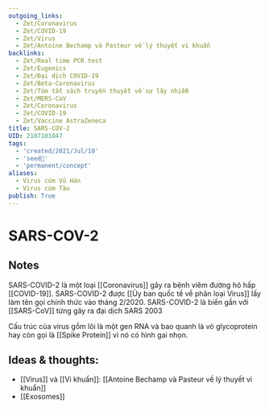 ```yaml
---
outgoing_links:
  - Zet/Coronavirus
  - Zet/COVID-19
  - Zet/Virus
  - Zet/Antoine Bechamp và Pasteur về lý thuyết vi khuẩn
backlinks:
  - Zet/Real time PCR test
  - Zet/Eugenics
  - Zet/Đại dịch COVID-19
  - Zet/Beta-Coronavirus
  - Zet/Tóm tắt sách truyền thuyết về sự lây nhiễm
  - Zet/MERS-CoV
  - Zet/Coronavirus
  - Zet/COVID-19
  - Zet/Vaccine AstraZeneca
title: SARS-COV-2
UID: 2107101047
tags:
  - 'created/2021/Jul/10'
  - 'seed🥜'
  - 'permanent/concept'
aliases:
  - Virus cúm Vũ Hán
  - Virus cúm Tàu
publish: True
---
```

# SARS-COV-2

## Notes
SARS-COVID-2 là một loại [[Coronavirus]] gây ra bệnh viêm đường hô hấp [[COVID-19]]. SARS-COVID-2 được [[Ủy ban quốc tế về phân loại Virus]] lấy làm tên gọi chính thức vào tháng 2/2020. SARS-COVID-2 là biến gần với [[SARS-CoV]] từng gây ra đại dịch SARS 2003

Cấu trúc của virus gồm lõi là một gen RNA và bao quanh là vỏ glycoprotein hay còn gọi là [[Spike Protein]] vì nó có hình gai nhọn.

## Ideas & thoughts:
- [[Virus]] và [[Vi khuẩn]]: [[Antoine Bechamp và Pasteur về lý thuyết vi khuẩn]]
- [[Exosomes]]
